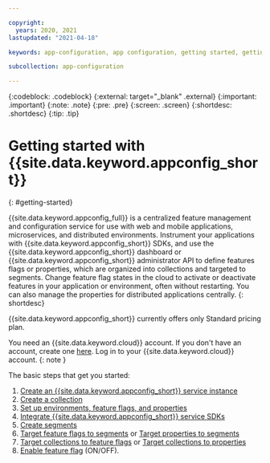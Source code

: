 ```yaml
---

copyright:
  years: 2020, 2021
lastupdated: "2021-04-18"

keywords: app-configuration, app configuration, getting started, getting started with app configuration

subcollection: app-configuration

---
```


{:codeblock: .codeblock}
{:external: target="_blank" .external}
{:important: .important}
{:note: .note}
{:pre: .pre}
{:screen: .screen}
{:shortdesc: .shortdesc}
{:tip: .tip}

# Getting started with {{site.data.keyword.appconfig_short}}
{: #getting-started}

{{site.data.keyword.appconfig_full}} is a centralized feature management and configuration service for use with web and mobile applications, microservices, and distributed environments. Instrument your applications with {{site.data.keyword.appconfig_short}} SDKs, and use the {{site.data.keyword.appconfig_short}} dashboard or {{site.data.keyword.appconfig_short}} administrator API to define features flags or properties, which are organized into collections and targeted to segments. Change feature flag states in the cloud to activate or deactivate features in your application or environment, often without restarting. You can also manage the properties for distributed applications centrally.
{: shortdesc}

{{site.data.keyword.appconfig_short}} currently offers only Standard pricing plan.

You need an {{site.data.keyword.cloud}} account. If you don't have an account, create one [here](https://cloud.ibm.com/registration/). Log in to your {{site.data.keyword.cloud}} account.
{: note }

The basic steps that get you started:

1. [Create an {{site.data.keyword.appconfig_short}} service instance](/docs/app-configuration?topic=app-configuration-ac-create-an-instance)
1. [Create a collection](/docs/app-configuration?topic=app-configuration-ac-collections#ac-create-a-collection)
1. [Set up environments, feature flags, and properties](/docs/app-configuration?topic=app-configuration-ac-ff-prop-env)
1. [Integrate {{site.data.keyword.appconfig_short}} service SDKs](/docs/app-configuration?topic=app-configuration-ac-integrate-sdks)
1. [Create segments](/docs/app-configuration?topic=app-configuration-ac-segments#ac-create-segment)
1. [Target feature flags to segments](/docs/app-configuration?topic=app-configuration-ac-feature-flags#targeting-segment-with-feature-flag) or [Target properties to segments](/docs/app-configuration?topic=app-configuration-ac-properties#targeting-segment-with-properties) 
1. [Target collections to feature flags](/docs/app-configuration?topic=app-configuration-ac-feature-flags#collection-target-feature-flags) or [Target collections to properties](/docs/app-configuration?topic=app-configuration-ac-feature-flags#collection-target-feature-flags)
1. [Enable feature flag](/docs/app-configuration?topic=app-configuration-ac-feature-flags#enabling-feature-flag) (ON/OFF).
